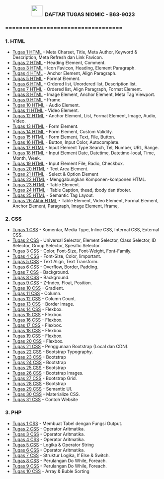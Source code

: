 <h3><label style="padding-left: 85px;"><img src="https://s3-ap-southeast-1.amazonaws.com/niomic/img-v1/c_icon.png" width="35" />&nbsp; DAFTAR TUGAS NIOMIC - B63-9023</label></h3>

<h3>==================================</h3>
<h3>1. HTML</h3>
<ul>
<li><a href="https://github.com/B63-9023/tugas-html-01">Tugas 1 HTML</a> - Meta Charset, Title, Meta Author, Keyword &amp; Description, Meta Refresh dan Link Favicon.</li>
<li><a href="https://github.com/B63-9023/tugas-html-02">Tugas 2 HTML</a> - Heading Element, Comment.</li>
<li><a href="https://github.com/B63-9023/tugas-html-03">Tugas 3 HTML</a> - Icon Favicon, Heading, Element Paragraph.</li>
<li><a href="https://github.com/B63-9023/tugas-html-04">Tugas 4 HTML</a> - Anchor Element, Align Paragraph.</li>
<li><a href="https://github.com/B63-9023/tugas-html-05">Tugas 5 HTML</a> - Format Element.</li>
<li><a href="https://github.com/B63-9023/tugas-html-06">Tugas 6 HTML</a> - Ordered list, Unordered list, Description list.</li>
<li><a href="https://github.com/B63-9023/tugas-html-07">Tugas 7 HTML</a> - Ordered list, Align Paragraph, Format Element.</li>
<li><a href="https://github.com/B63-9023/tugas-html-08">Tugas 8 HTML</a> - Image Element, Anchor Element, Meta Tag Viewport.</li>
<li><a href="https://github.com/B63-9023/tugas-html-09">Tugas 9 HTML</a> - Iframe.</li>
<li><a href="https://github.com/B63-9023/tugas-html-10">Tugas 10 HTML</a> - Audio Element.</li>
<li><a href="https://github.com/B63-9023/tugas-html-11">Tugas 11 HTML</a> - Video Element.</li>
<li><a href="https://github.com/B63-9023/tugas-html-12">Tugas 12 HTML</a> - Anchor Element, List, Format Element, Image, Audio, Video.</li>
<li><a href="https://github.com/B63-9023/tugas-html-13">Tugas 13 HTML</a> - Form Element.</li>
<li><a href="https://github.com/B63-9023/tugas-html-14">Tugas 14 HTML</a> - Form Element, Custom Validity.</li>
<li><a href="https://github.com/B63-9023/tugas-html-15">Tugas 15 HTML</a> - Form Element, Text, File, Button.</li>
<li><a href="https://github.com/B63-9023/tugas-html-16">Tugas 16 HTML</a> - Button, Input Color, Autocomplete.</li>
<li><a href="https://github.com/B63-9023/tugas-html-17">Tugas 17 HTML</a> - Input Element Type Search, Tel, Number, URL, Range.</li>
<li><a href="https://github.com/B63-9023/tugas-html-18">Tugas 18 HTML</a> - Input Element Date, Datetime, Datetime-local, Time, Month, Week.</li>
<li><a href="https://github.com/B63-9023/tugas-html-19">Tugas 19 HTML</a> - Input Element File, Radio, Checkbox.</li>
<li><a href="https://github.com/B63-9023/tugas-html-20">Tugas 20 HTML</a> - Text Area Element.</li>
<li><a href="https://github.com/B63-9023/tugas-html-21">Tugas 21 HTML</a> - Select &amp; Option Element</li>
<li><a href="https://github.com/B63-9023/tugas-html-22">Tugas 22 HTML</a> - Menggabungkan Komponen-komponen HTML.</li>
<li><a href="https://github.com/B63-9023/tugas-html-23">Tugas 23 HTML</a> - Table Element.</li>
<li><a href="https://github.com/B63-9023/tugas-html-24">Tugas 24 HTML</a> - Table Caption, thead, tbody dan tfooter.</li>
<li><a href="https://github.com/B63-9023/tugas-html-25">Tugas 25 HTML</a> - Semantic Tag Layout.</li>
<li><a href="https://github.com/B63-9023/tugas-html-26-akhir">Tugas 26 Akhir HTML</a> - Table Element, Video Element, Format Element, Anchor Element, Paragraph, Image Element, Iframe,</li>
</ul>
<ul></ul>
<h3>2. CSS</h3>
<ul>
<li><a href="https://github.com/B63-9023/tugas-css-01">Tugas 1 CSS</a> - Komentar, Media Type, Inline CSS, Internal CSS, External CSS.</li>
<li><a href="https://github.com/B63-9023/tugas-css-02">Tugas 2 CSS</a> - Universal Selector, Element Selector, Class Selector, ID Selector, Group Selector, Spesific Selector.</li>
<li><a href="https://github.com/B63-9023/tugas-css-03">Tugas 3 CSS</a> - Color, Font-Size, Font-Weight, Font-Family.</li>
<li><a href="https://github.com/B63-9023/tugas-css-04">Tugas 4 CSS</a> - Font-Size, Color, !important.</li>
<li><a href="https://github.com/B63-9023/tugas-css-05">Tugas 5 CSS</a> - Text Align, Text Transform.</li>
<li><a href="https://github.com/B63-9023/tugas-css-06">Tugas 6 CSS</a> - Overflow, Border, Padding.</li>
<li><a href="https://github.com/B63-9023/tugas-css-07">Tugas 7 CSS</a> - Background.</li>
<li><a href="https://github.com/B63-9023/tugas-css-08">Tugas 8 CSS</a> - Background.</li>
<li><a href="https://github.com/B63-9023/tugas-css-09">Tugas 9 CSS</a> - Z-Index, Float, Position.</li>
<li><a href="https://github.com/B63-9023/tugas-css-10">Tugas 10 CSS</a> - Gradient.</li>
<li><a href="https://github.com/B63-9023/tugas-css-11">Tugas 11 CSS</a> - Column.</li>
<li><a href="https://github.com/B63-9023/tugas-css-12">Tugas 12 CSS</a> - Column Count.</li>
<li><a href="https://github.com/B63-9023/tugas-css-13">Tugas 13 CSS</a> - Border Image.</li>
<li><a href="https://github.com/B63-9023/tugas-css-14">Tugas 14 CSS</a> - Flexbox.</li>
<li><a href="https://github.com/B63-9023/tugas-css-15">Tugas 15 CSS</a> - Flexbox.</li>
<li><a href="https://github.com/B63-9023/tugas-css-16">Tugas 16 CSS</a> - Flexbox.</li>
<li><a href="https://github.com/B63-9023/tugas-css-17">Tugas 17 CSS</a> - Flexbox.</li>
<li><a href="https://github.com/B63-9023/tugas-css-18">Tugas 18 CSS</a> - Flexbox.</li>
<li><a href="https://github.com/B63-9023/tugas-css-19">Tugas 19 CSS</a> - Flexbox.</li>
<li><a href="https://github.com/B63-9023/tugas-css-20">Tugas 20 CSS</a> - Flexbox.</li>
<li><a href="https://github.com/B63-9023/tugas-css-21">Tugas 21 CSS</a> - Penggunaan Bootstrap (Local dan CDN).</li>
<li><a href="https://github.com/B63-9023/tugas-css-22">Tugas 22 CSS</a> - Bootstrap Typography.</li>
<li><a href="https://github.com/B63-9023/tugas-css-23">Tugas 23 CSS</a> - Bootstrap</li>
<li><a href="https://github.com/B63-9023/tugas-css-24">Tugas 24 CSS</a> - Bootstrap</li>
<li><a href="https://github.com/B63-9023/tugas-css-25">Tugas 25 CSS</a> - Bootstrap</li>
<li><a href="https://github.com/B63-9023/tugas-css-26">Tugas 26 CSS</a> - Bootstrap Images.</li>
<li><a href="https://github.com/B63-9023/tugas-css-27">Tugas 27 CSS</a> - Bootstrap Grid.</li>
<li><a href="https://github.com/B63-9023/tugas-css-28">Tugas 28 CSS</a> - Bootstrap</li>
<li><a href="https://github.com/B63-9023/tugas-css-29">Tugas 29 CSS</a> - Semantic UI.</li>
<li><a href="https://github.com/B63-9023/tugas-css-30">Tugas 30 CSS</a> - Materialize CSS.</li>
<li><a href="https://github.com/B63-9023/tugas-css-31">Tugas 31 CSS</a> - Contoh Website</li>
</ul>
<h3>3. PHP</h3>
<ul>
<li><a href="https://github.com/B63-9023/tugas-php-01">Tugas 1 CSS</a> - Membuat Tabel dengan Fungsi Output.</li>
<li><a href="https://github.com/B63-9023/tugas-php-02">Tugas 2 CSS</a> - Operator Aritmatika.</li>
<li><a href="https://github.com/B63-9023/tugas-php-03">Tugas 3 CSS</a> - Operator Aritmatika.</li>
<li><a href="https://github.com/B63-9023/tugas-php-04">Tugas 4 CSS</a> - Operator Aritmatika.</li>
<li><a href="https://github.com/B63-9023/tugas-php-05">Tugas 5 CSS</a> - Logika & Operator String</li>
<li><a href="https://github.com/B63-9023/tugas-php-06">Tugas 6 CSS</a> - Operator Aritmatika.</li>
<li><a href="https://github.com/B63-9023/tugas-php-07">Tugas 7 CSS</a> - Struktur Logika, If Else & Switch.</li>
<li><a href="https://github.com/B63-9023/tugas-php-08">Tugas 8 CSS</a> - Perulangan Do While, Foreach.</li>
<li><a href="https://github.com/B63-9023/tugas-php-09">Tugas 9 CSS</a> - Perulangan Do While, Foreach.</li>
<li><a href="https://github.com/B63-9023/tugas-php-10">Tugas 10 CSS</a> - Array & Buble Sorting</li>
